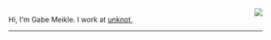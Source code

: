 <img align="right" src="https://avatars.githubusercontent.com/u/125217962?s=96&v=4" />

Hi, I'm Gabe Meikle. I work at [unknot](https://unknot.xyz/),

- - - -

